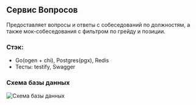 ## Сервис Вопросов
Предоставляет вопросы и ответы с собеседований по должностям, а также мок-собеседования с фильтром по грейду и позиции.

### Стэк: 
- Go(ogen + chi), Postgres(pgx), Redis
- Тесты: testify, Swagger

### Схема базы данных
![Схема базы данных](https://raw.githubusercontent.com/himmel520/uoffer-public/main/assets/db_question.jpg)
